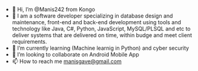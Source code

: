 - 👋 Hi, I’m @Manis242 from Kongo
- 👀 I am a software developer specializing in database design and maintenance, front-end and back-end development using tools and technology like Java, C#, Python, JavaScript, MySQL/PLSQL and etc to deliver systems that are delivered on time, within budge and meet client requirements.
- 🌱 I’m currently learning (Machine learnig in Python) and cyber security 
- 💞️ I’m looking to collaborate on Android Mobile App
- 📫 How to reach me manisgave@gmail.com

<!---
Manis242/Manis242 is a ✨ special ✨ repository because its `README.md` (this file) appears on your GitHub profile.
You can click the Preview link to take a look at your changes.
--->
